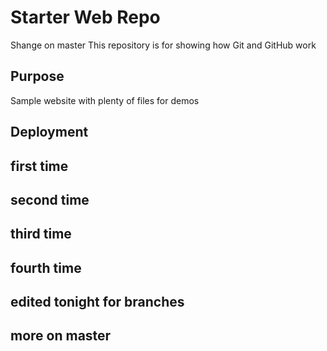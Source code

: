 
# Starter Web Repo
Shange on master
This repository is for showing how Git and GitHub work

## Purpose

Sample website with plenty of files for demos

## Deployment

## first time

## second time

## third time

## fourth time

## edited tonight for branches

## more on master